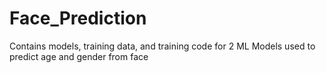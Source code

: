# Face_Prediction
Contains models, training data, and training code for 2 ML Models used to predict age and gender from face

